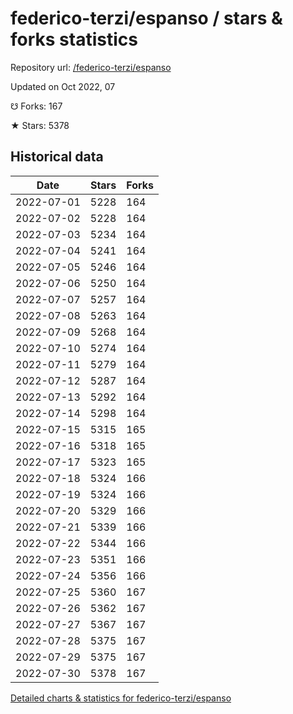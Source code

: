 # federico-terzi/espanso / stars & forks statistics

Repository url: [/federico-terzi/espanso](https://github.com/federico-terzi/espanso)

Updated on Oct 2022, 07

☋ Forks: 167

★ Stars: 5378

## Historical data
| Date | Stars | Forks |
|------|-------|-------|
| 2022-07-01 | 5228 | 164 | 
| 2022-07-02 | 5228 | 164 | 
| 2022-07-03 | 5234 | 164 | 
| 2022-07-04 | 5241 | 164 | 
| 2022-07-05 | 5246 | 164 | 
| 2022-07-06 | 5250 | 164 | 
| 2022-07-07 | 5257 | 164 | 
| 2022-07-08 | 5263 | 164 | 
| 2022-07-09 | 5268 | 164 | 
| 2022-07-10 | 5274 | 164 | 
| 2022-07-11 | 5279 | 164 | 
| 2022-07-12 | 5287 | 164 | 
| 2022-07-13 | 5292 | 164 | 
| 2022-07-14 | 5298 | 164 | 
| 2022-07-15 | 5315 | 165 | 
| 2022-07-16 | 5318 | 165 | 
| 2022-07-17 | 5323 | 165 | 
| 2022-07-18 | 5324 | 166 | 
| 2022-07-19 | 5324 | 166 | 
| 2022-07-20 | 5329 | 166 | 
| 2022-07-21 | 5339 | 166 | 
| 2022-07-22 | 5344 | 166 | 
| 2022-07-23 | 5351 | 166 | 
| 2022-07-24 | 5356 | 166 | 
| 2022-07-25 | 5360 | 167 | 
| 2022-07-26 | 5362 | 167 | 
| 2022-07-27 | 5367 | 167 | 
| 2022-07-28 | 5375 | 167 | 
| 2022-07-29 | 5375 | 167 | 
| 2022-07-30 | 5378 | 167 | 


[Detailed charts & statistics for federico-terzi/espanso](https://reviewgithub.com/rep/federico-terzi/espanso)
